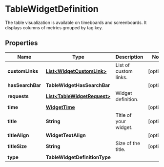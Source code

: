 

# TableWidgetDefinition

The table visualization is available on timeboards and screenboards. It displays columns of metrics grouped by tag key.

## Properties

Name | Type | Description | Notes
------------ | ------------- | ------------- | -------------
**customLinks** | [**List&lt;WidgetCustomLink&gt;**](WidgetCustomLink.md) | List of custom links. |  [optional]
**hasSearchBar** | **TableWidgetHasSearchBar** |  |  [optional]
**requests** | [**List&lt;TableWidgetRequest&gt;**](TableWidgetRequest.md) | Widget definition. | 
**time** | [**WidgetTime**](WidgetTime.md) |  |  [optional]
**title** | **String** | Title of your widget. |  [optional]
**titleAlign** | **WidgetTextAlign** |  |  [optional]
**titleSize** | **String** | Size of the title. |  [optional]
**type** | **TableWidgetDefinitionType** |  | 



